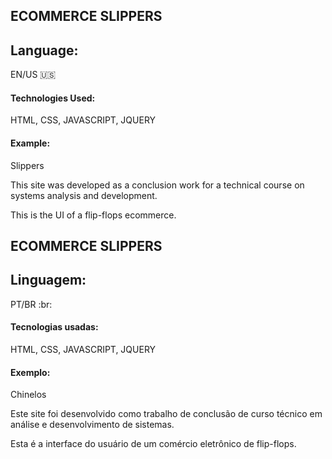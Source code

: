 ## ECOMMERCE SLIPPERS

## Language:
EN/US :us:

#### Technologies Used:
HTML, CSS, JAVASCRIPT, JQUERY

#### Example:

Slippers

This site was developed as a conclusion work for a technical course on systems analysis and development.

This is the UI of a flip-flops ecommerce.

## ECOMMERCE SLIPPERS

## Linguagem:
PT/BR :br:

#### Tecnologias usadas:
HTML, CSS, JAVASCRIPT, JQUERY

#### Exemplo:

Chinelos

Este site foi desenvolvido como trabalho de conclusão de curso técnico em análise e desenvolvimento de sistemas.

Esta é a interface do usuário de um comércio eletrônico de flip-flops.




